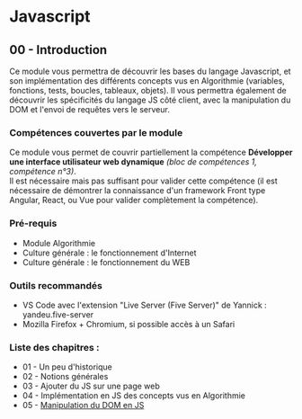 # Javascript

## 00 - Introduction

Ce module vous permettra de découvrir les bases du langage Javascript, et son implémentation des différents concepts vus en Algorithmie (variables, fonctions, tests, boucles, tableaux, objets). Il vous permettra également de découvrir les spécificités du langage JS côté client, avec la manipulation du DOM et l'envoi de requêtes vers le serveur.

### Compétences couvertes par le module

Ce module vous permet de couvrir partiellement la compétence **Développer une interface utilisateur web dynamique** *(bloc de compétences 1, compétence n°3)*.  
Il est nécessaire mais pas suffisant pour valider cette compétence (il est nécessaire de démontrer la connaissance d'un framework Front type Angular, React, ou Vue pour valider complètement la compétence).

### Pré-requis

  * Module Algorithmie
  * Culture générale : le fonctionnement d'Internet
  * Culture générale : le fonctionnement du WEB

### Outils recommandés

  * VS Code avec l'extension "Live Server (Five Server)" de Yannick : yandeu.five-server
  * Mozilla Firefox + Chromium, si possible accès à un Safari

### Liste des chapitres :

  * 01 - Un peu d'historique
  * 02 - Notions générales
  * 03 - Ajouter du JS sur une page web
  * 04 - Implémentation en JS des concepts vus en Algorithmie
  * 05 - [Manipulation du DOM en JS](05_-_Manipulation_du_DOM_en_JS.md)
